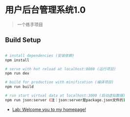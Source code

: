 # 用户后台管理系统1.0

> 一个练手项目

## Build Setup

``` bash

# install dependencies (安装依赖)
npm install

# serve with hot reload at localhost:8080 (运行项目)
npm run dev

# build for production with minification (编译项目)
npm run build

# run start virtual data at localhost:3000 (启动虚拟数据)
npm run json:server (注：json:server是package.json文件的)

```

- [Lab: Welcome you to my homepage!](https://github.com/yuqing-he)
